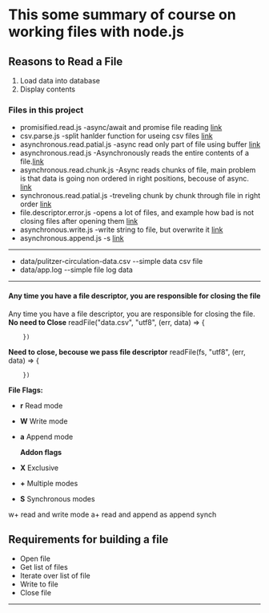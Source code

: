# This some summary of course on working files with node.js

## Reasons to Read a File

1. Load data into database
2. Display contents

### Files in this project

- promisified.read.js -async/await and promise file reading [link][1]
- csv.parse.js -split hanlder function for useing csv files [link][2]
- asynchronous.read.patial.js -async read only part of file using buffer [link][3]
- asynchronous.read.js -Asynchronously reads the entire contents of a file.[link][4]
- asynchronous.read.chunk.js -Async reads chunks of file, main problem is that data is going non ordered in right positions, becouse of async. [link][5]
- synchronous.read.patial.js -treveling chunk by chunk through file in right order [link][6]
- file.descriptor.error.js -opens a lot of files, and example how bad is not closing files after opening them [link][7]
- asynchronous.write.js -write string to file, but overwrite it [link][8]
- asynchronous.append.js -s [link][9]

---

- data/pulitzer-circulation-data.csv --simple data csv file
- data/app.log --simple file log data

---

#### Any time you have a file descriptor, you are responsible for closing the file

Any time you have a file descriptor, you are responsible for closing the file.
**No need to Close**
readFile("data.csv", "utf8", (err, data) => {

        })

**Need to close, becouse we pass file descriptor**
readFile(fs, "utf8", (err, data) => {

        })

**File Flags:**

- **r** Read mode
- **W** Write mode
- **a** Append mode

  **Addon flags**

- **X** Exclusive
- **+** Multiple modes
- **S** Synchronous modes

w+ read and write mode
a+ read and append
as append synch

## Requirements for building a file

- Open file
- Get list of files
- Iterate over list of file
- Write to file
- Close file

---

[1]: https://github.com/ivan-arsenev/JS_CookBook/blob/master/NodeJS_Managing_files/promisified.read.js 'promisified'
[2]: https://github.com/ivan-arsenev/JS_CookBook/blob/master/NodeJS_Managing_files/csv.parse.js 'csv.parse'
[3]: https://github.com/ivan-arsenev/JS_CookBook/blob/master/NodeJS_Managing_files/read/asynchronous.read.patial.js 'asynchronous patial'
[4]: https://github.com/ivan-arsenev/JS_CookBook/blob/master/NodeJS_Managing_files/read/asynchronous.read.js 'asynchronous'
[5]: https://github.com/ivan-arsenev/JS_CookBook/blob/master/NodeJS_Managing_files/read/asynchronous.read.chunk.js' 'asynchronous chunks'
[6]: https://github.com/ivan-arsenev/JS_CookBook/blob/master/NodeJS_Managing_files/read/synchronous.read.patial.js' 'asynchronous chunks'
[7]: https://github.com/ivan-arsenev/JS_CookBook/blob/master/NodeJS_Managing_files/read/synchronous.read.patial.js' 'bad file opening'
[8]: https://github.com/ivan-arsenev/JS_CookBook/blob/master/NodeJS_Managing_files/asynchronous.write.js' 'async write to file'
[9]: https://github.com/ivan-arsenev/JS_CookBook/blob/master/NodeJS_Managing_files/asynchronous.append.js' 'async write to file'
